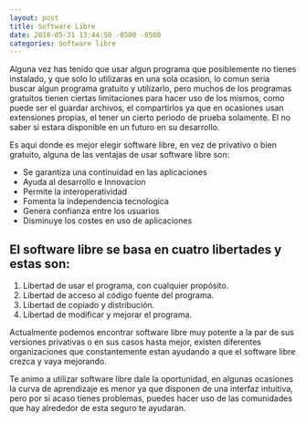 ```yaml
---
layout: post
title: Software Libre
date: 2018-05-31 13:44:50 -0500 -0500
categories: Software libre
---
```

Alguna vez has tenido que usar algun programa que posiblemente no tienes instalado, y que solo lo utilizaras en una sola ocasion, lo comun seria buscar algun programa gratuito y utilizarlo, pero muchos de los programas gratuitos tienen ciertas limitaciones para hacer uso de los mismos, como puede ser el guardar archivos, el compartirlos ya que en ocasiones usan extensiones propias, el tener un cierto periodo de prueba solamente. El no saber si estara disponible en un futuro en su desarrollo. 

Es aqui donde es mejor elegir software libre, en vez de privativo o bien gratuito, alguna de las ventajas de usar software libre son:

- Se garantiza una continuidad en las aplicaciones 
- Ayuda al desarrollo e Innovacion
- Permite la interoperatividad
- Fomenta la independencia tecnologica
- Genera confianza entre los usuarios
- Disminuye los costes en uso de aplicaciones 

## El software libre se basa en cuatro libertades y estas son:

1. Libertad de usar el programa, con cualquier propósito.
2. Libertad de acceso al código fuente del programa.
3. Libertad de copiado y distribución.
4. Libertad de modificar y mejorar el programa.

Actualmente podemos encontrar software libre muy potente a la par de sus versiones privativas o en sus casos hasta mejor, existen diferentes organizaciones que constantemente estan ayudando a que el software libre crezca y vaya mejorando.

Te animo a utilizar software libre dale la oportunidad, en algunas ocasiones la curva de aprendizaje es menor ya que disponen de una interfaz intuitiva, pero por si acaso tienes problemas, puedes hacer uso de las comunidades que hay alrededor de esta seguro te ayudaran.













